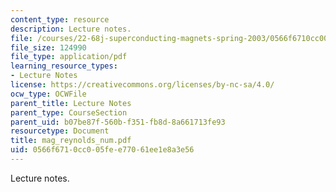 ```yaml
---
content_type: resource
description: Lecture notes.
file: /courses/22-68j-superconducting-magnets-spring-2003/0566f6710cc005fee77061ee1e8a3e56_mag_reynolds_num.pdf
file_size: 124990
file_type: application/pdf
learning_resource_types:
- Lecture Notes
license: https://creativecommons.org/licenses/by-nc-sa/4.0/
ocw_type: OCWFile
parent_title: Lecture Notes
parent_type: CourseSection
parent_uid: b07be87f-560b-f351-fb8d-8a661713fe93
resourcetype: Document
title: mag_reynolds_num.pdf
uid: 0566f671-0cc0-05fe-e770-61ee1e8a3e56
---
```

Lecture notes.